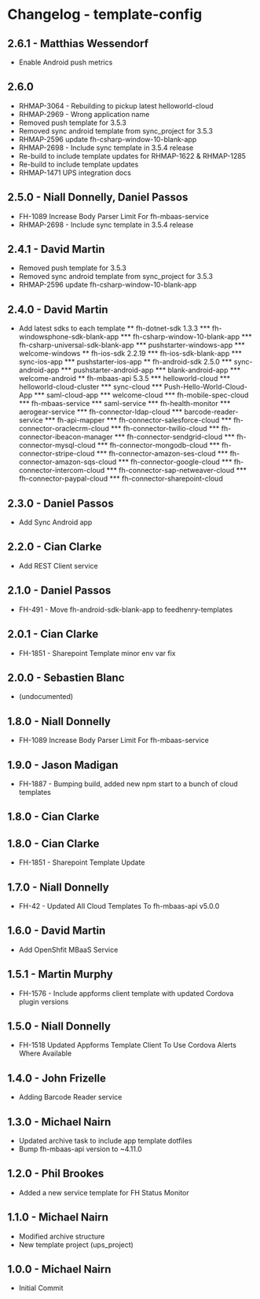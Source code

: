 # Changelog - template-config

## 2.6.1 - Matthias Wessendorf
* Enable Android push metrics

## 2.6.0
* RHMAP-3064 - Rebuilding to pickup latest helloworld-cloud
* RHMAP-2969 - Wrong application name
* Removed push template for 3.5.3
* Removed sync android template from sync_project for 3.5.3 
* RHMAP-2596 update fh-csharp-window-10-blank-app
* RHMAP-2698 - Include sync template in 3.5.4 release
* Re-build to include template updates for RHMAP-1622 & RHMAP-1285
* Re-build to include template updates
* RHMAP-1471 UPS integration docs

## 2.5.0 - Niall Donnelly, Daniel Passos
* FH-1089 Increase Body Parser Limit For fh-mbaas-service
* RHMAP-2698 - Include sync template in 3.5.4 release

## 2.4.1 - David Martin
* Removed push template for 3.5.3
* Removed sync android template from sync_project for 3.5.3 
* RHMAP-2596 update fh-csharp-window-10-blank-app 

## 2.4.0 - David Martin
* Add latest sdks to each template
** fh-dotnet-sdk 1.3.3
*** fh-windowsphone-sdk-blank-app
*** fh-csharp-window-10-blank-app
*** fh-csharp-universal-sdk-blank-app
*** pushstarter-windows-app
*** welcome-windows
** fh-ios-sdk 2.2.19
*** fh-ios-sdk-blank-app
*** sync-ios-app
*** pushstarter-ios-app
** fh-android-sdk 2.5.0
*** sync-android-app
*** pushstarter-android-app
*** blank-android-app
*** welcome-android
** fh-mbaas-api 5.3.5
*** helloworld-cloud
*** helloworld-cloud-cluster
*** sync-cloud
*** Push-Hello-World-Cloud-App
*** saml-cloud-app
*** welcome-cloud
*** fh-mobile-spec-cloud
*** fh-mbaas-service
*** saml-service
*** fh-health-monitor
*** aerogear-service
*** fh-connector-ldap-cloud
*** barcode-reader-service
*** fh-api-mapper
*** fh-connector-salesforce-cloud
*** fh-connector-oraclecrm-cloud
*** fh-connector-twilio-cloud
*** fh-connector-ibeacon-manager
*** fh-connector-sendgrid-cloud
*** fh-connector-mysql-cloud
*** fh-connector-mongodb-cloud
*** fh-connector-stripe-cloud
*** fh-connector-amazon-ses-cloud
*** fh-connector-amazon-sqs-cloud
*** fh-connector-google-cloud
*** fh-connector-intercom-cloud
*** fh-connector-sap-netweaver-cloud
*** fh-connector-paypal-cloud
*** fh-connector-sharepoint-cloud

## 2.3.0 - Daniel Passos
* Add Sync Android app

## 2.2.0 - Cian Clarke
* Add REST Client service

## 2.1.0 - Daniel Passos
* FH-491 - Move fh-android-sdk-blank-app to feedhenry-templates

## 2.0.1 - Cian Clarke
* FH-1851 - Sharepoint Template minor env var fix

## 2.0.0 - Sebastien Blanc
* (undocumented)

## 1.8.0 - Niall Donnelly
* FH-1089 Increase Body Parser Limit For fh-mbaas-service

## 1.9.0 - Jason Madigan
* FH-1887 - Bumping build, added new npm start to a bunch of cloud templates

## 1.8.0 - Cian Clarke

## 1.8.0 - Cian Clarke
* FH-1851 - Sharepoint Template Update

## 1.7.0 - Niall Donnelly
* FH-42 - Updated All Cloud Templates To fh-mbaas-api v5.0.0

## 1.6.0 - David Martin
* Add OpenShfit MBaaS Service

## 1.5.1 - Martin Murphy
* FH-1576 - Include appforms client template with updated Cordova plugin versions

## 1.5.0 - Niall Donnelly
* FH-1518 Updated Appforms Template Client To Use Cordova Alerts Where Available

## 1.4.0 - John Frizelle
* Adding Barcode Reader service

## 1.3.0 - Michael Nairn
* Updated archive task to include app template dotfiles
* Bump fh-mbaas-api version to ~4.11.0

## 1.2.0 - Phil Brookes
* Added a new service template for FH Status Monitor

## 1.1.0 - Michael Nairn
* Modified archive structure
* New template project (ups_project)

## 1.0.0 - Michael Nairn
* Initial Commit

